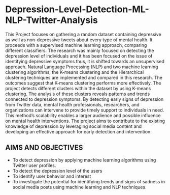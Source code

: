 # Depression-Level-Detection-ML-NLP-Twitter-Analysis
This Project focuses on gathering a random dataset containing depressive as well as non-depressive tweets about every type of mental health. It proceeds with a supervised machine learning approach, comparing different classifiers. The research was mainly focused on detecting the depression level of individuals and it has been focused on the issue of identifying depressive symptoms thus, it is shifted towards an unsupervised approach. Natural Language Processing (NLP) and two machine learning clustering algorithms, the K-means clustering and the Hierarchical clustering techniques are implemented and compared in this research. The outcomes suggest that K-means clustering performs more effectively. The project detects different clusters within the dataset by using K-means clustering. The analysis of these clusters reveals patterns and trends connected to depression symptoms. By detecting early signs of depression from Twitter data, mental health professionals, researchers, and organizations can intervene to provide timely support to individuals in need. This method’s scalability enables a larger audience and possible influence on mental health interventions. The project aims to contribute to the existing knowledge of depression by leveraging social media content and developing an effective approach for early detection and intervention.
## AIMS AND OBJECTIVES
- To detect depression by applying machine learning algorithms using Twitter user profiles.
- To detect the depression level of the users
- To identify user behavior and interest
- To investigate the potential for identifying trends and signs of sadness in social media posts using machine learning and NLP techniques.
